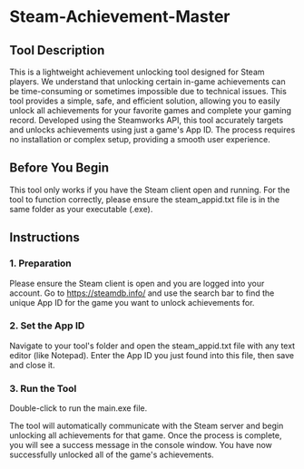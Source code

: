 # **Steam-Achievement-Master**

## **Tool Description**
This is a lightweight achievement unlocking tool designed for Steam players. We understand that unlocking certain in-game achievements can be time-consuming or sometimes impossible due to technical issues. This tool provides a simple, safe, and efficient solution, allowing you to easily unlock all achievements for your favorite games and complete your gaming record.
Developed using the Steamworks API, this tool accurately targets and unlocks achievements using just a game's App ID. The process requires no installation or complex setup, providing a smooth user experience.

## **Before You Begin**
This tool only works if you have the Steam client open and running.
For the tool to function correctly, please ensure the steam_appid.txt file is in the same folder as your executable (.exe).

## **Instructions**
### 1. Preparation
Please ensure the Steam client is open and you are logged into your account.
Go to https://steamdb.info/ and use the search bar to find the unique App ID for the game you want to unlock achievements for.

### 2. Set the App ID
Navigate to your tool's folder and open the steam_appid.txt file with any text editor (like Notepad).
Enter the App ID you just found into this file, then save and close it.

### 3. Run the Tool
Double-click to run the main.exe file.

The tool will automatically communicate with the Steam server and begin unlocking all achievements for that game.
Once the process is complete, you will see a success message in the console window. You have now successfully unlocked all of the game's achievements.
